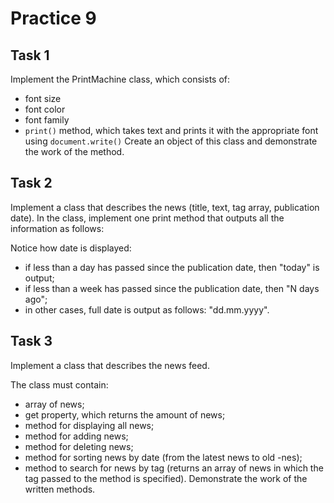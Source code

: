 # Practice 9

## Task 1
Implement the PrintMachine class, which consists of:
 - font size
 - font color
 - font family
 - `print()` method, which takes text and prints it with the appropriate font using `document.write()`
Create an object of this class and demonstrate the work of the method.

## Task 2
Implement a class that describes the news (title, text, tag array,
publication date). In the class, implement one print method that outputs
all the information as follows:


Notice how date is displayed:
 - if less than a day has passed since the publication date, then "today" is output;
 - if less than a week has passed since the publication date, then "N days ago";
 - in other cases, full date is output as follows: "dd.mm.yyyy".

## Task 3
Implement a class that describes the news feed.

The class must contain:
 - array of news;
 - get property, which returns the amount of news;
 - method for displaying all news;
 - method for adding news;
 - method for deleting news;
 - method for sorting news by date (from the latest news to old
 -nes);
 - method to search for news by tag (returns an array of news in
which the tag passed to the method is specified).
Demonstrate the work of the written methods.
